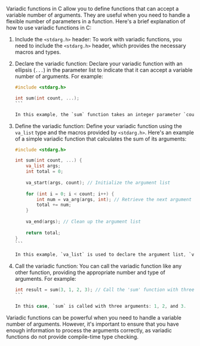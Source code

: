 Variadic functions in C allow you to define functions that can accept a variable number of arguments. They are useful when you need to handle a flexible number of parameters in a function. Here's a brief explanation of how to use variadic functions in C:

1. Include the `<stdarg.h>` header:
   To work with variadic functions, you need to include the `<stdarg.h>` header, which provides the necessary macros and types.

2. Declare the variadic function:
   Declare your variadic function with an ellipsis (`...`) in the parameter list to indicate that it can accept a variable number of arguments. For example:
   
   ````c
   #include <stdarg.h>

   int sum(int count, ...);
   ```

   In this example, the `sum` function takes an integer parameter `count` to specify the number of arguments to be passed.

3. Define the variadic function:
   Define your variadic function using the `va_list` type and the macros provided by `<stdarg.h>`. Here's an example of a simple variadic function that calculates the sum of its arguments:

   ````c
   #include <stdarg.h>

   int sum(int count, ...) {
       va_list args;
       int total = 0;
       
       va_start(args, count); // Initialize the argument list
       
       for (int i = 0; i < count; i++) {
           int num = va_arg(args, int); // Retrieve the next argument
           total += num;
       }
       
       va_end(args); // Clean up the argument list
       
       return total;
   }
   ```

   In this example, `va_list` is used to declare the argument list, `va_start` initializes the list with the last named argument, `va_arg` retrieves the next argument of the specified type, and `va_end` cleans up the argument list.

4. Call the variadic function:
   You can call the variadic function like any other function, providing the appropriate number and type of arguments. For example:
   
   ````c
   int result = sum(3, 1, 2, 3); // Call the 'sum' function with three arguments
   ```

   In this case, `sum` is called with three arguments: 1, 2, and 3.

Variadic functions can be powerful when you need to handle a variable number of arguments. However, it's important to ensure that you have enough information to process the arguments correctly, as variadic functions do not provide compile-time type checking.